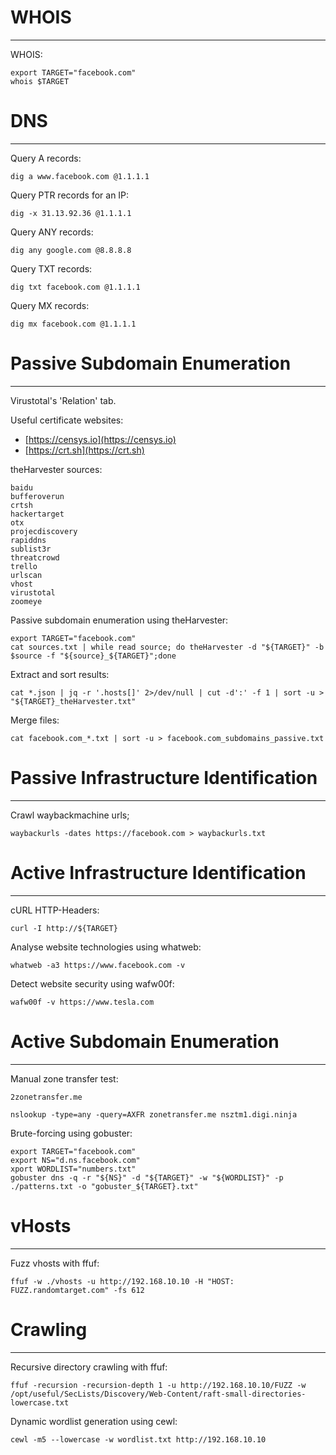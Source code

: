 
# WHOIS
---
WHOIS:
```shell
export TARGET="facebook.com"
whois $TARGET
```

# DNS
---
Query A records:
```shell
dig a www.facebook.com @1.1.1.1
```

Query PTR records for an IP:
```shell
dig -x 31.13.92.36 @1.1.1.1
```

Query ANY records:
```shell
dig any google.com @8.8.8.8
```

Query TXT records:
```shell
dig txt facebook.com @1.1.1.1
```

Query MX records:
```shell
dig mx facebook.com @1.1.1.1
```

# Passive Subdomain Enumeration
---
Virustotal's 'Relation' tab.

Useful certificate websites:
-   [https://censys.io](https://censys.io)
-   [https://crt.sh](https://crt.sh)

theHarvester sources:
```shell-session
baidu
bufferoverun
crtsh
hackertarget
otx
projecdiscovery
rapiddns
sublist3r
threatcrowd
trello
urlscan
vhost
virustotal
zoomeye
```

Passive subdomain enumeration using theHarvester:
```shell
export TARGET="facebook.com"
cat sources.txt | while read source; do theHarvester -d "${TARGET}" -b $source -f "${source}_${TARGET}";done
```

Extract and sort results:
```shell
cat *.json | jq -r '.hosts[]' 2>/dev/null | cut -d':' -f 1 | sort -u > "${TARGET}_theHarvester.txt"
```

Merge files:
```shell
cat facebook.com_*.txt | sort -u > facebook.com_subdomains_passive.txt
```

# Passive Infrastructure Identification
---
Crawl waybackmachine urls;
```shell-session
waybackurls -dates https://facebook.com > waybackurls.txt
```

# Active Infrastructure Identification 
---
cURL HTTP-Headers:
```shell-session
curl -I http://${TARGET}
```

Analyse website technologies using whatweb:
```shell-session
whatweb -a3 https://www.facebook.com -v
```

Detect website security using wafw00f:
```shell-session
wafw00f -v https://www.tesla.com
```

# Active Subdomain Enumeration 
---
Manual zone transfer test:
```shell-session
2zonetransfer.me
```
```shell-session
nslookup -type=any -query=AXFR zonetransfer.me nsztm1.digi.ninja
```

Brute-forcing using gobuster:
```shell
export TARGET="facebook.com"
export NS="d.ns.facebook.com"
xport WORDLIST="numbers.txt"
gobuster dns -q -r "${NS}" -d "${TARGET}" -w "${WORDLIST}" -p ./patterns.txt -o "gobuster_${TARGET}.txt"
```

# vHosts
---
Fuzz vhosts with ffuf:
```shell
ffuf -w ./vhosts -u http://192.168.10.10 -H "HOST: FUZZ.randomtarget.com" -fs 612
```

# Crawling
---
Recursive directory crawling with ffuf:
```shell
ffuf -recursion -recursion-depth 1 -u http://192.168.10.10/FUZZ -w /opt/useful/SecLists/Discovery/Web-Content/raft-small-directories-lowercase.txt
```

Dynamic wordlist generation using cewl:
```shell
cewl -m5 --lowercase -w wordlist.txt http://192.168.10.10
```

